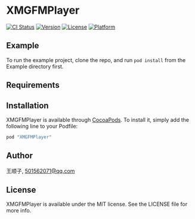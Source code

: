 # XMGFMPlayer

[![CI Status](http://img.shields.io/travis/王顺子/XMGFMPlayer.svg?style=flat)](https://travis-ci.org/王顺子/XMGFMPlayer)
[![Version](https://img.shields.io/cocoapods/v/XMGFMPlayer.svg?style=flat)](http://cocoapods.org/pods/XMGFMPlayer)
[![License](https://img.shields.io/cocoapods/l/XMGFMPlayer.svg?style=flat)](http://cocoapods.org/pods/XMGFMPlayer)
[![Platform](https://img.shields.io/cocoapods/p/XMGFMPlayer.svg?style=flat)](http://cocoapods.org/pods/XMGFMPlayer)

## Example

To run the example project, clone the repo, and run `pod install` from the Example directory first.

## Requirements

## Installation

XMGFMPlayer is available through [CocoaPods](http://cocoapods.org). To install
it, simply add the following line to your Podfile:

```ruby
pod "XMGFMPlayer"
```

## Author

王顺子, 501562071@qq.com

## License

XMGFMPlayer is available under the MIT license. See the LICENSE file for more info.
